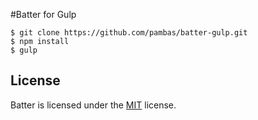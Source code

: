 #Batter for Gulp

<pre><code>$ git clone https://github.com/pambas/batter-gulp.git
$ npm install
$ gulp</code></pre>

## License

Batter is licensed under the [MIT](http://opensource.org/licenses/mit-license.php) license.